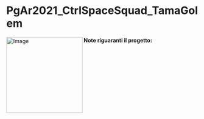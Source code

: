 # PgAr2021_CtrlSpaceSquad_TamaGolem
<p>
  <img alt="Image" title="icon" src="Altro/Logo_CTRL_SPACE_SQUAD.jpeg" width="200" height="200" align="left"/>
  <b> Note riguaranti il progetto: </b> <br><br>
  
</p>
